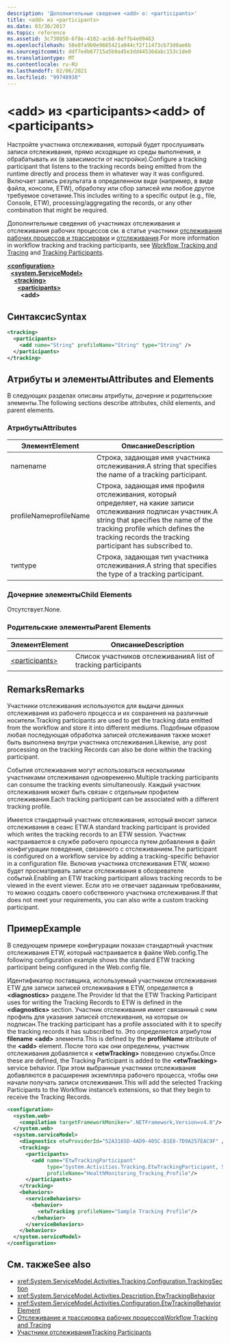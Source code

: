 ```yaml
---
description: 'Дополнительные сведения <add> о: <participants>'
title: <add> из <participants>
ms.date: 03/30/2017
ms.topic: reference
ms.assetid: 3c730850-6f8e-4102-acb8-8effb4e09463
ms.openlocfilehash: 58e8fa9b0e9685421a044cf2f11473cb73d8ae6b
ms.sourcegitcommit: ddf7edb67715a5b9a45e3dd44536dabc153c1de0
ms.translationtype: MT
ms.contentlocale: ru-RU
ms.lasthandoff: 02/06/2021
ms.locfileid: "99748938"
---
```

# <a name="add-of-participants"></a><span data-ttu-id="79b53-103">\<add> из \<participants></span><span class="sxs-lookup"><span data-stu-id="79b53-103">\<add> of \<participants></span></span>

<span data-ttu-id="79b53-104">Настройте участника отслеживания, который будет прослушивать записи отслеживания, прямо исходящие из среды выполнения, и обрабатывать их (в зависимости от настройки).</span><span class="sxs-lookup"><span data-stu-id="79b53-104">Configure a tracking participant that listens to the tracking records being emitted from the runtime directly and process them in whatever way it was configured.</span></span> <span data-ttu-id="79b53-105">Включает запись результата в определенном виде (например, в виде файла, консоли, ETW), обработку или сбор записей или любое другое требуемое сочетание.</span><span class="sxs-lookup"><span data-stu-id="79b53-105">This includes writing to a specific output (e.g., file, Console, ETW), processing/aggregating the records, or any other combination that might be required.</span></span>  
  
 <span data-ttu-id="79b53-106">Дополнительные сведения об участниках отслеживания и отслеживания рабочих процессов см. в статье участники [отслеживания рабочих процессов и трассировки](../../../windows-workflow-foundation/workflow-tracking-and-tracing.md) и [отслеживания](../../../windows-workflow-foundation/tracking-participants.md).</span><span class="sxs-lookup"><span data-stu-id="79b53-106">For more information in workflow tracking and tracking participants, see [Workflow Tracking and Tracing](../../../windows-workflow-foundation/workflow-tracking-and-tracing.md) and [Tracking Participants](../../../windows-workflow-foundation/tracking-participants.md).</span></span>  
  
[**\<configuration>**](../configuration-element.md)\
&nbsp;&nbsp;[**\<system.ServiceModel>**](system-servicemodel-of-workflow.md)\
&nbsp;&nbsp;&nbsp;&nbsp;[**\<tracking>**](tracking.md)\
&nbsp;&nbsp;&nbsp;&nbsp;&nbsp;&nbsp;[**\<participants>**](participants.md)\
&nbsp;&nbsp;&nbsp;&nbsp;&nbsp;&nbsp;&nbsp;&nbsp;**\<add>**  
  
## <a name="syntax"></a><span data-ttu-id="79b53-107">Синтаксис</span><span class="sxs-lookup"><span data-stu-id="79b53-107">Syntax</span></span>  
  
```xml
<tracking>
  <participants>
    <add name="String" profileName="String" type="String" />
  </participants>
</tracking>
```  
  
## <a name="attributes-and-elements"></a><span data-ttu-id="79b53-108">Атрибуты и элементы</span><span class="sxs-lookup"><span data-stu-id="79b53-108">Attributes and Elements</span></span>  

 <span data-ttu-id="79b53-109">В следующих разделах описаны атрибуты, дочерние и родительские элементы.</span><span class="sxs-lookup"><span data-stu-id="79b53-109">The following sections describe attributes, child elements, and parent elements.</span></span>  
  
### <a name="attributes"></a><span data-ttu-id="79b53-110">Атрибуты</span><span class="sxs-lookup"><span data-stu-id="79b53-110">Attributes</span></span>  
  
|<span data-ttu-id="79b53-111">Элемент</span><span class="sxs-lookup"><span data-stu-id="79b53-111">Element</span></span>|<span data-ttu-id="79b53-112">Описание</span><span class="sxs-lookup"><span data-stu-id="79b53-112">Description</span></span>|  
|-------------|-----------------|  
|<span data-ttu-id="79b53-113">name</span><span class="sxs-lookup"><span data-stu-id="79b53-113">name</span></span>|<span data-ttu-id="79b53-114">Строка, задающая имя участника отслеживания.</span><span class="sxs-lookup"><span data-stu-id="79b53-114">A string that specifies the name of a tracking participant.</span></span>|  
|<span data-ttu-id="79b53-115">profileName</span><span class="sxs-lookup"><span data-stu-id="79b53-115">profileName</span></span>|<span data-ttu-id="79b53-116">Строка, задающая имя профиля отслеживания, который определяет, на какие записи отслеживания подписан участник.</span><span class="sxs-lookup"><span data-stu-id="79b53-116">A string that specifies the name of the tracking profile which defines the tracking records the tracking participant has subscribed to.</span></span>|  
|<span data-ttu-id="79b53-117">тип</span><span class="sxs-lookup"><span data-stu-id="79b53-117">type</span></span>|<span data-ttu-id="79b53-118">Строка, задающая тип участника отслеживания.</span><span class="sxs-lookup"><span data-stu-id="79b53-118">A string that specifies the type of a tracking participant.</span></span>|  
  
### <a name="child-elements"></a><span data-ttu-id="79b53-119">Дочерние элементы</span><span class="sxs-lookup"><span data-stu-id="79b53-119">Child Elements</span></span>  

 <span data-ttu-id="79b53-120">Отсутствует.</span><span class="sxs-lookup"><span data-stu-id="79b53-120">None.</span></span>  
  
### <a name="parent-elements"></a><span data-ttu-id="79b53-121">Родительские элементы</span><span class="sxs-lookup"><span data-stu-id="79b53-121">Parent Elements</span></span>  
  
|<span data-ttu-id="79b53-122">Элемент</span><span class="sxs-lookup"><span data-stu-id="79b53-122">Element</span></span>|<span data-ttu-id="79b53-123">Описание</span><span class="sxs-lookup"><span data-stu-id="79b53-123">Description</span></span>|  
|-------------|-----------------|  
|[\<participants>](participants.md)|<span data-ttu-id="79b53-124">Список участников отслеживания</span><span class="sxs-lookup"><span data-stu-id="79b53-124">A list of tracking participants</span></span>|  
  
## <a name="remarks"></a><span data-ttu-id="79b53-125">Remarks</span><span class="sxs-lookup"><span data-stu-id="79b53-125">Remarks</span></span>  

 <span data-ttu-id="79b53-126">Участники отслеживания используются для выдачи данных отслеживания из рабочего процесса и их сохранения на различные носители.</span><span class="sxs-lookup"><span data-stu-id="79b53-126">Tracking participants are used to get the tracking data emitted from the workflow and store it into different mediums.</span></span> <span data-ttu-id="79b53-127">Подобным образом любая последующая обработка записей отслеживания также может быть выполнена внутри участника отслеживания.</span><span class="sxs-lookup"><span data-stu-id="79b53-127">Likewise, any post processing on the tracking Records can also be done within the tracking participant.</span></span>  
  
 <span data-ttu-id="79b53-128">События отслеживания могут использоваться несколькими участниками отслеживания одновременно.</span><span class="sxs-lookup"><span data-stu-id="79b53-128">Multiple tracking participants can consume the tracking events simultaneously.</span></span> <span data-ttu-id="79b53-129">Каждый участник отслеживания может быть связан с отдельным профилем отслеживания.</span><span class="sxs-lookup"><span data-stu-id="79b53-129">Each tracking participant can be associated with a different tracking profile.</span></span>  
  
 <span data-ttu-id="79b53-130">Имеется стандартный участник отслеживания, который вносит записи отслеживания в сеанс ETW.</span><span class="sxs-lookup"><span data-stu-id="79b53-130">A standard tracking participant is provided which writes the tracking records to an ETW session.</span></span> <span data-ttu-id="79b53-131">Участник настраивается в службе рабочего процесса путем добавления в файл конфигурации поведения, связанного с отслеживанием.</span><span class="sxs-lookup"><span data-stu-id="79b53-131">The participant is configured on a workflow service by adding a tracking-specific behavior in a configuration file.</span></span> <span data-ttu-id="79b53-132">Включив участника отслеживания ETW, можно будет просматривать записи отслеживания в обозревателе событий.</span><span class="sxs-lookup"><span data-stu-id="79b53-132">Enabling an ETW tracking participant allows tracking records to be viewed in the event viewer.</span></span> <span data-ttu-id="79b53-133">Если это не отвечает заданным требованиям, то можно создать своего собственного участника отслеживания.</span><span class="sxs-lookup"><span data-stu-id="79b53-133">If that does not meet your requirements, you can also write a custom tracking participant.</span></span>  
  
## <a name="example"></a><span data-ttu-id="79b53-134">Пример</span><span class="sxs-lookup"><span data-stu-id="79b53-134">Example</span></span>  

 <span data-ttu-id="79b53-135">В следующем примере конфигурации показан стандартный участник отслеживания ETW, который настраивается в файле Web.config.</span><span class="sxs-lookup"><span data-stu-id="79b53-135">The following configuration example shows the standard ETW tracking participant being configured in the Web.config file.</span></span>  
  
 <span data-ttu-id="79b53-136">Идентификатор поставщика, используемый участником отслеживания ETW для записи записей отслеживания в ETW, определяется в **\<diagnostics>** разделе.</span><span class="sxs-lookup"><span data-stu-id="79b53-136">The Provider Id that the ETW Tracking Participant uses for writing the Tracking Records to ETW is defined in the **\<diagnostics>** section.</span></span> <span data-ttu-id="79b53-137">Участник отслеживания имеет связанный с ним профиль для указания записей отслеживания, на которые он подписан.</span><span class="sxs-lookup"><span data-stu-id="79b53-137">The tracking participant has a profile associated with it to specify the tracking records it has subscribed to.</span></span> <span data-ttu-id="79b53-138">Это определяется атрибутом **filename** **\<add>** элемента.</span><span class="sxs-lookup"><span data-stu-id="79b53-138">This is defined by the **profileName** attribute of the **\<add>** element.</span></span> <span data-ttu-id="79b53-139">После того как они определены, участник отслеживания добавляется к **\<etwTracking>** поведению службы.</span><span class="sxs-lookup"><span data-stu-id="79b53-139">Once these are defined, the Tracking Participant is added to the **\<etwTracking>** service behavior.</span></span> <span data-ttu-id="79b53-140">При этом выбранные участники отслеживания добавляются в расширения экземпляра рабочего процесса, чтобы они начали получать записи отслеживания.</span><span class="sxs-lookup"><span data-stu-id="79b53-140">This will add the selected Tracking Participants to the Workflow instance’s extensions, so that they begin to receive the Tracking Records.</span></span>  
  
```xml  
<configuration>
  <system.web>
    <compilation targetFrameworkMoniker=".NETFramework,Version=v4.0"/>
  </system.web>
  <system.serviceModel>
    <diagnostics etwProviderId="52A3165D-4AD9-405C-B1E8-7D9A257EAC9F" />
    <tracking>
      <participants>
        <add name="EtwTrackingParticipant"
             type="System.Activities.Tracking.EtwTrackingParticipant, System.Activities, Version=4.0.0.0, Culture=neutral, PublicKeyToken=31bf3856ad364e35"
             profileName="HealthMonitoring_Tracking_Profile"/>
      </participants>
    </tracking>
    <behaviors>
      <serviceBehaviors>
        <behavior>
          <etwTracking profileName="Sample Tracking Profile"/>  
        </behavior>
      </serviceBehaviors>
    </behaviors>
  </system.serviceModel>
</configuration>  
```  
  
## <a name="see-also"></a><span data-ttu-id="79b53-141">См. также</span><span class="sxs-lookup"><span data-stu-id="79b53-141">See also</span></span>

- <xref:System.ServiceModel.Activities.Tracking.Configuration.TrackingSection>
- <xref:System.ServiceModel.Activities.Description.EtwTrackingBehavior>
- <xref:System.ServiceModel.Activities.Configuration.EtwTrackingBehaviorElement>
- [<span data-ttu-id="79b53-142">Отслеживание и трассировка рабочих процессов</span><span class="sxs-lookup"><span data-stu-id="79b53-142">Workflow Tracking and Tracing</span></span>](../../../windows-workflow-foundation/workflow-tracking-and-tracing.md)
- [<span data-ttu-id="79b53-143">Участники отслеживания</span><span class="sxs-lookup"><span data-stu-id="79b53-143">Tracking Participants</span></span>](../../../windows-workflow-foundation/tracking-participants.md)
